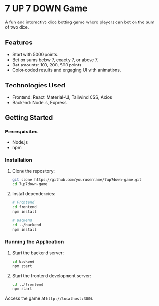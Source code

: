 
# 7 UP 7 DOWN Game

A fun and interactive dice betting game where players can bet on the sum of two dice.

## Features

- Start with 5000 points.
- Bet on sums below 7, exactly 7, or above 7.
- Bet amounts: 100, 200, 500 points.
- Color-coded results and engaging UI with animations.

## Technologies Used

- Frontend: React, Material-UI, Tailwind CSS, Axios
- Backend: Node.js, Express

## Getting Started

### Prerequisites

- Node.js
- npm

### Installation

1. Clone the repository:

   ```sh
   git clone https://github.com/yourusername/7up7down-game.git
   cd 7up7down-game
   ```

2. Install dependencies:

   ```sh
   # Frontend
   cd frontend
   npm install

   # Backend
   cd ../backend
   npm install
   ```

### Running the Application

1. Start the backend server:

   ```sh
   cd backend
   npm start
   ```

2. Start the frontend development server:

   ```sh
   cd ../frontend
   npm start
   ```

Access the game at `http://localhost:3000`.

